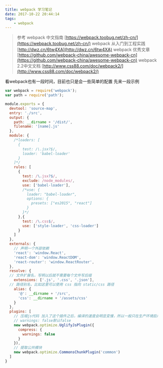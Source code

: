 ```yaml
---
title: webpack 学习笔记
date: 2017-10-22 20:44:14
tags:
    - webpack
---
```

> 参考
> webpack 中文指南 [https://webpack.toobug.net/zh-cn/](https://webpack.toobug.net/zh-cn/)
> webpack 从入门到工程实践 [http://dwz.cn/6tw4XA](http://dwz.cn/6tw4XA)
> webpack 优秀文章 [https://github.com/webpack-china/awesome-webpack-cn](https://github.com/webpack-china/awesome-webpack-cn)
> webpack 2.2中文文档 [http://www.css88.com/doc/webpack2/](http://www.css88.com/doc/webpack2/)

看webpack也有一段时间，目前也只是会一些简单的配置
先来一段示例

```js
var webpack = require('webpack');
var path = require('path');

module.exports = {
  devtool: 'source-map',
  entry: './src',
  output: {
    path: __dirname + '/dist/',
    filename: '[name].js'
  },
  module: {
    /*loaders: [
      {
        test: /\.jsx?$/,
        loader: 'babel-loader'
      }
    ]*/
    rules: [
      {
        test: /\.jsx?$/,
        exclude: /node_modules/,
        use: ['babel-loader'],
        /*use: {
          loader: "babel-loader",
          options: {
            presets: ["es2015", "react"]
          }
        }*/
      },{
        test: /\.css$/,
        use: ['style-loader', 'css-loader']
      }
    ]
  },
  externals: {
    // 声明一个外部依赖
    'react': 'window.React',
    'react-dom': 'window.ReactDOM',
    'react-router': 'window.ReactRouter',
  },
  resolve: {
  // 文件扩展名，写明以后就不需要每个文件写后缀
    extensions: ['.js', '.css', '.json'],
  // 路径别名，比如这里可以使用 css 指向 static/css 路径
    alias: {
      '@': __dirname + '/src',
      'css': __dirname + '/assets/css'
    }
  },
  plugins: [
    // 压缩js代码 加入了这个插件之后，编译的速度会明显变慢，所以一般只在生产环境启用。
    // warnings: false默认false
    new webpack.optimize.UglifyJsPlugin({
      compress: {
        warnings: false
      }
    }),
    // 提取公共模块
    new webpack.optimize.CommonsChunkPlugin('common')
  ]
}
```